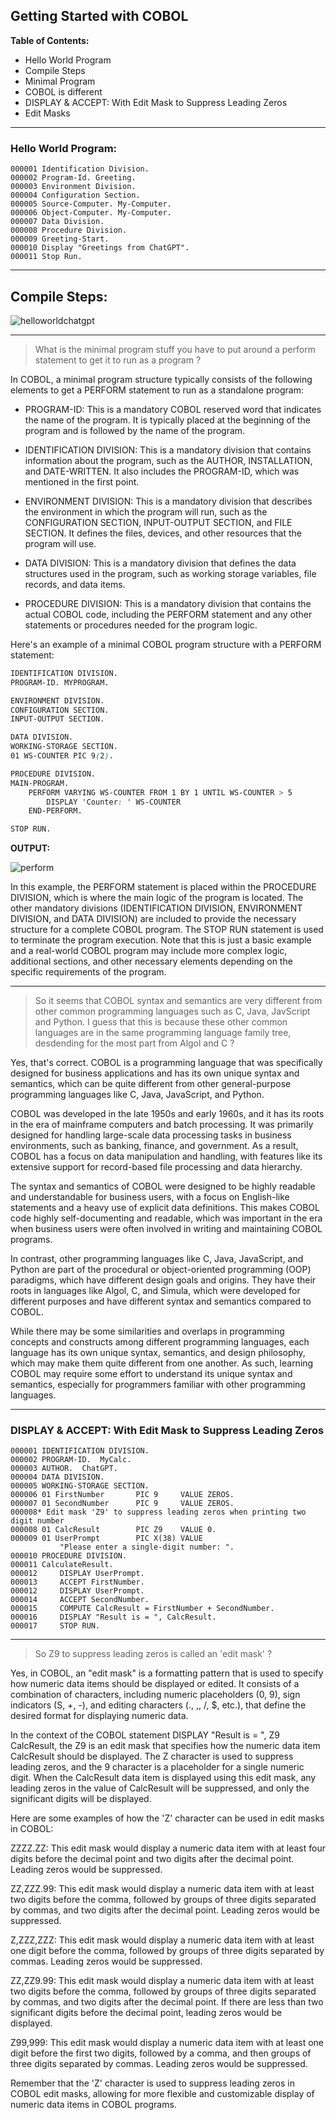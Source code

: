 ## Getting Started with COBOL

**Table of Contents:**

- Hello World Program
- Compile Steps 
- Minimal Program
- COBOL is different 
- DISPLAY & ACCEPT: With Edit Mask to Suppress Leading Zeros 
- Edit Masks 

---

### Hello World Program:

```
000001 Identification Division.
000002 Program-Id. Greeting.
000003 Environment Division.
000004 Configuration Section.
000005 Source-Computer. My-Computer.
000006 Object-Computer. My-Computer.
000007 Data Division.
000008 Procedure Division.
000009 Greeting-Start.
000010 Display "Greetings from ChatGPT".
000011 Stop Run.
```
---
## Compile Steps: 

![helloworldchatgpt](https://user-images.githubusercontent.com/68504324/231666331-609840bf-9872-4ce7-a8b6-c1e2ad2e69cf.jpg)

---
> What is the minimal program stuff you have to put around a perform statement to get it to run as a program ? 

In COBOL, a minimal program structure typically consists of the following elements to get a PERFORM statement to run as a standalone program:

- PROGRAM-ID: This is a mandatory COBOL reserved word that indicates the name of the program. It is typically placed at the beginning of the program and is followed by the name of the program.

- IDENTIFICATION DIVISION: This is a mandatory division that contains information about the program, such as the AUTHOR, INSTALLATION, and DATE-WRITTEN. It also includes the PROGRAM-ID, which was mentioned in the first point.

- ENVIRONMENT DIVISION: This is a mandatory division that describes the environment in which the program will run, such as the CONFIGURATION SECTION, INPUT-OUTPUT SECTION, and FILE SECTION. It defines the files, devices, and other resources that the program will use.

- DATA DIVISION: This is a mandatory division that defines the data structures used in the program, such as working storage variables, file records, and data items.

- PROCEDURE DIVISION: This is a mandatory division that contains the actual COBOL code, including the PERFORM statement and any other statements or procedures needed for the program logic.

Here's an example of a minimal COBOL program structure with a PERFORM statement:


```css
IDENTIFICATION DIVISION.
PROGRAM-ID. MYPROGRAM.

ENVIRONMENT DIVISION.
CONFIGURATION SECTION.
INPUT-OUTPUT SECTION.

DATA DIVISION.
WORKING-STORAGE SECTION.
01 WS-COUNTER PIC 9(2).

PROCEDURE DIVISION.
MAIN-PROGRAM.
    PERFORM VARYING WS-COUNTER FROM 1 BY 1 UNTIL WS-COUNTER > 5
        DISPLAY 'Counter: ' WS-COUNTER
    END-PERFORM.

STOP RUN.
```
**OUTPUT:**

![perform](https://user-images.githubusercontent.com/68504324/234551108-cab17003-896c-4cb2-8e2a-b8a20082e68f.jpg)

In this example, the PERFORM statement is placed within the PROCEDURE DIVISION, which is where the main logic of the program is located. The other mandatory divisions (IDENTIFICATION DIVISION, ENVIRONMENT DIVISION, and DATA DIVISION) are included to provide the necessary structure for a complete COBOL program. The STOP RUN statement is used to terminate the program execution. Note that this is just a basic example and a real-world COBOL program may include more complex logic, additional sections, and other necessary elements depending on the specific requirements of the program.

---
> So it seems that COBOL syntax and semantics are very different from other common programming languages such as C, Java, JavScript and Python. I guess that this is because these other common languages are in the same programming language family tree, desdending for the most part from Algol and C ? 

Yes, that's correct. COBOL is a programming language that was specifically designed for business applications and has its own unique syntax and semantics, which can be quite different from other general-purpose programming languages like C, Java, JavaScript, and Python.

COBOL was developed in the late 1950s and early 1960s, and it has its roots in the era of mainframe computers and batch processing. It was primarily designed for handling large-scale data processing tasks in business environments, such as banking, finance, and government. As a result, COBOL has a focus on data manipulation and handling, with features like its extensive support for record-based file processing and data hierarchy.

The syntax and semantics of COBOL were designed to be highly readable and understandable for business users, with a focus on English-like statements and a heavy use of explicit data definitions. This makes COBOL code highly self-documenting and readable, which was important in the era when business users were often involved in writing and maintaining COBOL programs.

In contrast, other programming languages like C, Java, JavaScript, and Python are part of the procedural or object-oriented programming (OOP) paradigms, which have different design goals and origins. They have their roots in languages like Algol, C, and Simula, which were developed for different purposes and have different syntax and semantics compared to COBOL.

While there may be some similarities and overlaps in programming concepts and constructs among different programming languages, each language has its own unique syntax, semantics, and design philosophy, which may make them quite different from one another. As such, learning COBOL may require some effort to understand its unique syntax and semantics, especially for programmers familiar with other programming languages.

---
### DISPLAY & ACCEPT: With Edit Mask to Suppress Leading Zeros 

```
000001 IDENTIFICATION DIVISION.
000002 PROGRAM-ID.  MyCalc.
000003 AUTHOR.  ChatGPT.
000004 DATA DIVISION.
000005 WORKING-STORAGE SECTION.
000006 01 FirstNumber       PIC 9     VALUE ZEROS.
000007 01 SecondNumber      PIC 9     VALUE ZEROS.
000008* Edit mask 'Z9' to suppress leading zeros when printing two digit number  
000008 01 CalcResult        PIC Z9    VALUE 0.
000009 01 UserPrompt        PIC X(38) VALUE
           "Please enter a single-digit number: ".
000010 PROCEDURE DIVISION.
000011 CalculateResult.
000012     DISPLAY UserPrompt.
000013     ACCEPT FirstNumber.
000012     DISPLAY UserPrompt.
000014     ACCEPT SecondNumber.
000015     COMPUTE CalcResult = FirstNumber + SecondNumber.
000016     DISPLAY "Result is = ", CalcResult.
000017     STOP RUN. 
```

---
> So Z9 to suppress leading zeros is called an 'edit mask' ?  

Yes, in COBOL, an "edit mask" is a formatting pattern that is used to specify how numeric data items should be displayed or edited. It consists of a combination of characters, including numeric placeholders (0, 9), sign indicators (S, +, -), and editing characters (., ,, /, $, etc.), that define the desired format for displaying numeric data.

In the context of the COBOL statement DISPLAY "Result is = ", Z9 CalcResult, the Z9 is an edit mask that specifies how the numeric data item CalcResult should be displayed. The Z character is used to suppress leading zeros, and the 9 character is a placeholder for a single numeric digit. When the CalcResult data item is displayed using this edit mask, any leading zeros in the value of CalcResult will be suppressed, and only the significant digits will be displayed.

Here are some examples of how the 'Z' character can be used in edit masks in COBOL:

ZZZZ.ZZ: This edit mask would display a numeric data item with at least four digits before the decimal point and two digits after the decimal point. Leading zeros would be suppressed.

ZZ,ZZZ.99: This edit mask would display a numeric data item with at least two digits before the comma, followed by groups of three digits separated by commas, and two digits after the decimal point. Leading zeros would be suppressed.

Z,ZZZ,ZZZ: This edit mask would display a numeric data item with at least one digit before the comma, followed by groups of three digits separated by commas. Leading zeros would be suppressed.

ZZ,ZZ9.99: This edit mask would display a numeric data item with at least two digits before the comma, followed by groups of three digits separated by commas, and two digits after the decimal point. If there are less than two significant digits before the decimal point, leading zeros would be displayed.

Z99,999: This edit mask would display a numeric data item with at least one digit before the first two digits, followed by a comma, and then groups of three digits separated by commas. Leading zeros would be suppressed.

Remember that the 'Z' character is used to suppress leading zeros in COBOL edit masks, allowing for more flexible and customizable display of numeric data items in COBOL programs.






